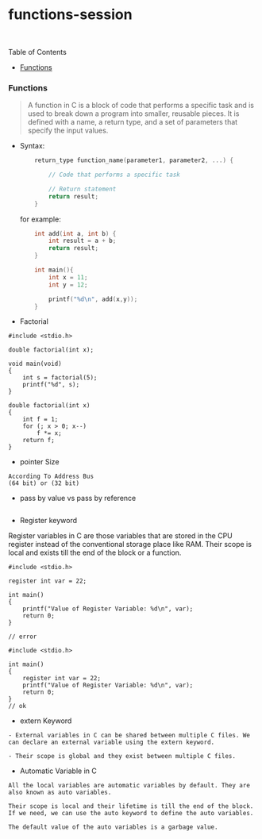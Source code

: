# functions-session
<p>&nbsp;</p>

Table of Contents

- [Functions](#functions)




### Functions
> A function in C is a block of code that performs a specific task and is used to break down a program into  smaller, reusable pieces. It is defined with a name, a return type, and a set of parameters that specify the  input values.


- Syntax:

  ```C
      return_type function_name(parameter1, parameter2, ...) {

          // Code that performs a specific task

          // Return statement
          return result;
      }
  ```

  for example:

  ```C
      int add(int a, int b) {
          int result = a + b;
          return result;
      }

      int main(){
          int x = 11;
          int y = 12;

          printf("%d\n", add(x,y));
      }
  ```


* Factorial

~~~
#include <stdio.h>

double factorial(int x);

void main(void)
{
    int s = factorial(5);
    printf("%d", s);
}

double factorial(int x)
{
    int f = 1;
    for (; x > 0; x--)
        f *= x;
    return f;
}
~~~

* pointer Size

~~~
According To Address Bus
(64 bit) or (32 bit)
~~~

* pass by value vs pass by reference

~~~

~~~

* Register keyword

Register variables in C are those variables that are stored in the CPU register instead of the conventional storage place like RAM. Their scope is local and exists till the end of the block or a function.

~~~
#include <stdio.h>

register int var = 22;

int main()
{
    printf("Value of Register Variable: %d\n", var);
    return 0;
}

// error
~~~

~~~
#include <stdio.h>

int main()
{
    register int var = 22;
    printf("Value of Register Variable: %d\n", var);
    return 0;
}
// ok
~~~

* extern Keyword
~~~
- External variables in C can be shared between multiple C files. We can declare an external variable using the extern keyword.

- Their scope is global and they exist between multiple C files.
~~~


* Automatic Variable in C
~~~
All the local variables are automatic variables by default. They are also known as auto variables.

Their scope is local and their lifetime is till the end of the block. If we need, we can use the auto keyword to define the auto variables.

The default value of the auto variables is a garbage value.
~~~